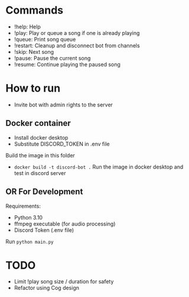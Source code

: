 # Commands

- !help: Help
- !play: Play or queue a song if one is already playing
- !queue: Print song queue
- !restart: Cleanup and disconnect bot from channels
- !skip: Next song
- !pause: Pause the current song
- !resume: Continue playing the paused song

# How to run

- Invite bot with admin rights to the server

## Docker container

- Install docker desktop
- Substitute DISCORD_TOKEN in .env file

Build the image in this folder

- `docker build -t discord-bot .`
  Run the image in docker desktop
  and test in discord server

## OR For Development

Requirements:

- Python 3.10
- ffmpeg executable (for audio processing)
- Discord Token (.env file)

Run `python main.py`

# TODO
- Limit !play song size / duration for safety
- Refactor using Cog design
